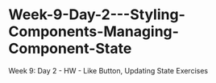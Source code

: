 # Week-9-Day-2---Styling-Components-Managing-Component-State
Week 9: Day 2 - HW - Like Button, Updating State Exercises
